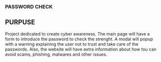 ### PASSWORD CHECK

## PURPUSE

Project dedicated to create cyber awareness. The main page will have a form to introduce the password to check the strenght. A modal will popup with a warning explaining the user not to trust and take care of the passwords.
Also, the website will have extra information about how tou can avoid scams, phishing, malwares and other issues.